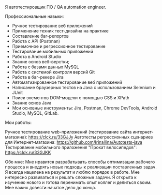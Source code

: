 Я автотестировщик ПО / QA automation engineer.

Профессиональные навыки:

- Ручное тестирование веб приложений
- Применение техник тест-дизайна на практике
- Составление баг-репортов
- Работа с API (Postman)
- Приемочное и регрессионное тестирование
- Тестирование мобильных приложений
- Работа в Android Studio
- Знание основ веб-верстки;
- Работа с базами данных MySQL
- Работа с системой контроля версий Git
- Работа в баг-рекере Jira
- Автоматизированное тестирование веб приложений
- Написание браузерных тестов на Java с использованием Selenium и JUnit
- Поиск элементов DOM-модели с помощью CSS и XPath
- Знание основ Java
- Мои основные инструменты: Jira, Postman, Chrome DevTools, Android Studio, MySQL, GitLab.

Мои работы:

Ручное тестирование web-приложений (тестирование сайта интернет-магазина): https://clck.ru/33GJJy
Автотесты регрессионных сценариев для Интернет-магазина: https://github.com/IrinaIlina/Autotests-java
Тестирование мобильного приложения "Прокат велосипедов": https://clck.ru/33GJKK

Обо мне: Мне нравится разрабатывать способы оптимизации рабочего процесса и внедрять новые подходы к реализации поставленных задач. Я всегда нацелена на результат и люблю порядок в работе. Мне интересно развиваться и решать сложные задачи. Я открыта к изучению нового и готова перенимать опыт коллег и делиться своим. Мне важно довести начатое дело до конца.
